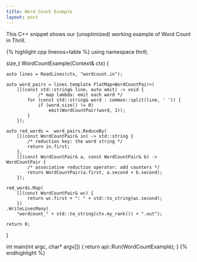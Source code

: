```yaml
---
title: Word Count Example
layout: post
---
```


This C++ snippet shows our (unoptimized) working example of Word Count in Thrill.

{% highlight cpp linenos=table %}
using namespace thrill;

size_t WordCountExample(Context& ctx) {

    auto lines = ReadLines(ctx, "wordcount.in");

    auto word_pairs = lines.template FlatMap<WordCountPair>(
        [](const std::string& line, auto emit) -> void {
                /* map lambda: emit each word */
            for (const std::string& word : common::split(line, ' ')) {
                if (word.size() != 0)
                    emit(WordCountPair(word, 1));
            }
        });

    auto red_words =  word_pairs.ReduceBy(
        [](const WordCountPair& in) -> std::string {
            /* reduction key: the word string */
            return in.first;
        },
        [](const WordCountPair& a, const WordCountPair& b) -> WordCountPair {
            /* associative reduction operator: add counters */
            return WordCountPair(a.first, a.second + b.second);
        });

    red_words.Map(
        [](const WordCountPair& wc) {
            return wc.first + ": " + std::to_string(wc.second);
        })
    .WriteLinesMany(
        "wordcount_" + std::to_string(ctx.my_rank()) + ".out");

    return 0;
}

int main(int argc, char* argv[]) {
    return api::Run(WordCountExample);
}
{% endhighlight %}
